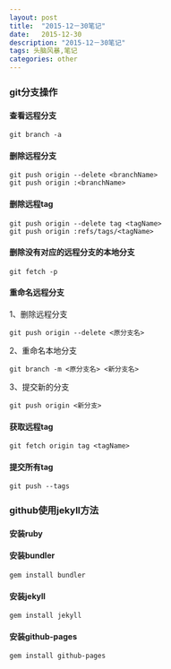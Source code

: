 ```yaml
---
layout: post
title:  "2015-12－30笔记"
date:   2015-12-30
description: "2015-12－30笔记"
tags: 头脑风暴,笔记
categories: other
---
```


### git分支操作

#### 查看远程分支
    git branch -a

#### 删除远程分支
    git push origin --delete <branchName>
    git push origin :<branchName>

#### 删除远程tag
    git push origin --delete tag <tagName>
    git push origin :refs/tags/<tagName>

#### 删除没有对应的远程分支的本地分支
    git fetch -p

#### 重命名远程分支

1、删除远程分支

    git push origin --delete <原分支名>

2、重命名本地分支

    git branch -m <原分支名> <新分支名>

3、提交新的分支

    git push origin <新分支>

#### 获取远程tag
    git fetch origin tag <tagName>

#### 提交所有tag
    git push --tags

### github使用jekyll方法

#### 安装ruby

#### 安装bundler
    gem install bundler

#### 安装jekyll
    gem install jekyll

#### 安装github-pages
    gem install github-pages
